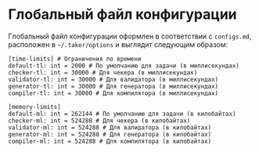 # Глобальный файл конфигурации

Глобальный файл конфигурации оформлен в соответствии с `configs.md`, расположен в `~/.taker/options` и выглядит следующим образом:

~~~~~
[time-limits] # Ограничения по времени
default-tl: int = 2000 # По умолчанию для задачи (в миллисекундах)
checker-tl: int = 30000 # Для чекера (в миллисекундах)
validator-tl: int = 30000 # Для валидатора (в миллисекундах)
generator-tl: int = 30000 # Для генератора (в миллисекундах)
compiler-tl: int = 30000 # Для компилятора (в миллисекундах)

[memory-limits]
default-ml: int = 262144 # По умолчанию для задачи (в килобайтах)
checker-ml: int = 524288 # Для чекера (в килобайтах)
validator-ml: int = 524288 # Для валидатора (в килобайтах)
generator-ml: int = 524288 # Для генератора (в килобайтах)
compiler-ml: int = 524288 # Для компилятора (в килобайтах)
~~~~~
